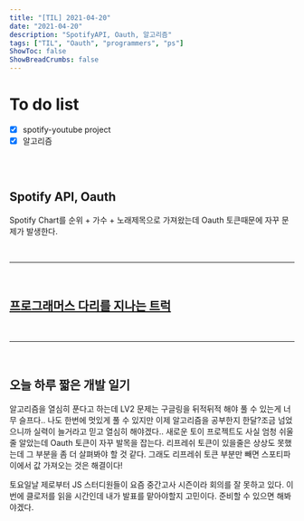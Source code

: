 ```yaml
---
title: "[TIL] 2021-04-20"
date: "2021-04-20"
description: "SpotifyAPI, Oauth, 알고리즘"
tags: ["TIL", "Oauth", "programmers", "ps"]
ShowToc: false
ShowBreadCrumbs: false
---
```


# To do list
- [x] spotify-youtube project
- [x] 알고리즘

<br />
<br />

## Spotify API, Oauth
Spotify Chart를 순위 + 가수 + 노래제목으로 가져왔는데 Oauth 토큰때문에 자꾸 문제가 발생한다.

<br />

---

<br />


## [프로그래머스 다리를 지나는 트럭](https://programmers.co.kr/learn/courses/30/lessons/42583)

<br />

---

<br />

## 오늘 하루 짧은 개발 일기
알고리즘을 열심히 푼다고 하는데 LV2 문제는 구글링을 뒤적뒤적 해야 풀 수 있는게 너무 슬프다.. 나도 한번에 멋있게 풀 수 있지만 이제 알고리즘을 공부한지 한달?조금 넘었으니까 실력이 늘거라고 믿고 열심히 해야겠다.. 새로운 토이 프로젝트도 사실 엄청 쉬울 줄 알았는데 Oauth 토큰이 자꾸 발목을 잡는다. 리프레쉬 토큰이 있을줄은 상상도 못했는데 그 부분을 좀 더 살펴봐야 할 것 같다. 그래도 리프레쉬 토큰 부분만 빼면 스포티파이에서 값 가져오는 것은 해결이다!

토요일날 제로부터 JS 스터디원들이 요즘 중간고사 시즌이라 회의를 잘 못하고 있다. 이번에 클로저를 읽을 시간인데 내가 발표를 맡아야할지 고민이다. 준비할 수 있으면 해봐야겠다.